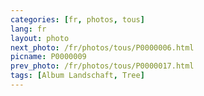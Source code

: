 ```yaml
---
categories: [fr, photos, tous]
lang: fr
layout: photo
next_photo: /fr/photos/tous/P0000006.html
picname: P0000009
prev_photo: /fr/photos/tous/P0000017.html
tags: [Album Landschaft, Tree]
---
```

